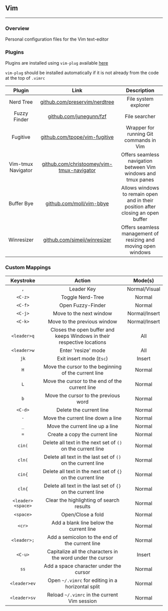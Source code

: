 ## Vim
---
### Overview
Personal configuration files for the Vim text-editor

### Plugins
Plugins are installed using `vim-plug` available [here](https://github.com/junegunn/vim-plug)

`vim-plug` should be installed automatically if it is not already from the code at the top of
`.vimrc`

| Plugin | Link | Description |
| :---: | :---: | :---: |
| Nerd Tree | [github.com/preservim/nerdtree](https://github.com/preservim/nerdtree) | File system explorer |
| Fuzzy Finder |  [github.com/junegunn/fzf](https://github.com/junegunn/fzf#as-vim-plugin) | File searcher |
| Fugitive | [github.com/tpope/vim-fugitive](https://github.com/tpope/vim-fugitive) | Wrapper for running Git commands in Vim|
| Vim-tmux Navigator | [github.com/christoomey/vim-tmux-navigator](https://github.com/christoomey/vim-tmux-navigator) | Offers seamless navigation between Vim windows and tmux panes |
| Buffer Bye | [github.com/moll/vim-bbye](https://github.com/moll/vim-bbye) | Allows windows to remain open and in their position after closing an open buffer |
| Winresizer | [github.com/simeji/winresizer](https://github.com/simeji/winresizer) | Offers seamless management of resizing and moving open windows |

### Custom Mappings
| Keystroke | Action | Mode(s) |
| :---: | :---: | :---: |
| `,` | Leader Key | Normal/Visual |
| `<C-z>` | Toggle Nerd-Tree | Normal |
| `<C-f>` | Open Fuzzy-Finder | Normal |
| `<C-j>` | Move to the next window | Normal/Insert |
| `<C-k>` | Move to the previous window | Normal/Insert |
| `<leader>q` | Closes the open buffer and keeps Windows in their respective locations | All |
| `<leader>w` | Enter 'resize' mode | All |
| `jk` | Exit insert mode (`Esc`) | Insert |
| `H` | Move the cursor to the beginning of the current line | Normal |
| `L` | Move the cursor to the end of the current line | Normal |
| `b` | Move the cursor to the previous word | Normal |
| `<C-d>`| Delete the current line | Normal |
| `-` |  Move the current line down a line | Normal |
| `_` |  Move the current line up a line | Normal |
| `=` |  Create a copy the current line | Normal |
| `cin(`| Delete all text in the next set of `()` on the current line | Normal |
| `cln(`| Delete all text in the last set of `()` on the current line | Normal |
| `cin{`| Delete all text in the next set of `{}` on the current line | Normal |
| `cln{`| Delete all text in the last set of `{}` on the current line | Normal |
| `<leader><space>` | Clear the highlighting of search results | Normal |
| `<space>` | Open/Close a fold | Normal |
| `<cr>` | Add a blank line below the current line | Normal |
| `<leader>;`| Add a semicolon to the end of the current line | Normal |
| `<C-u>`| Capitalize all the characters in the word under the cursor | Insert |
| `ss` | Add a space character under the cursor | Normal |
| `<leader>ev` | Open `~/.vimrc` for editing in a horizontal split | Normal |
| `<leader>sv` | Reload `~/.vimrc` in the current Vim session | Normal |

